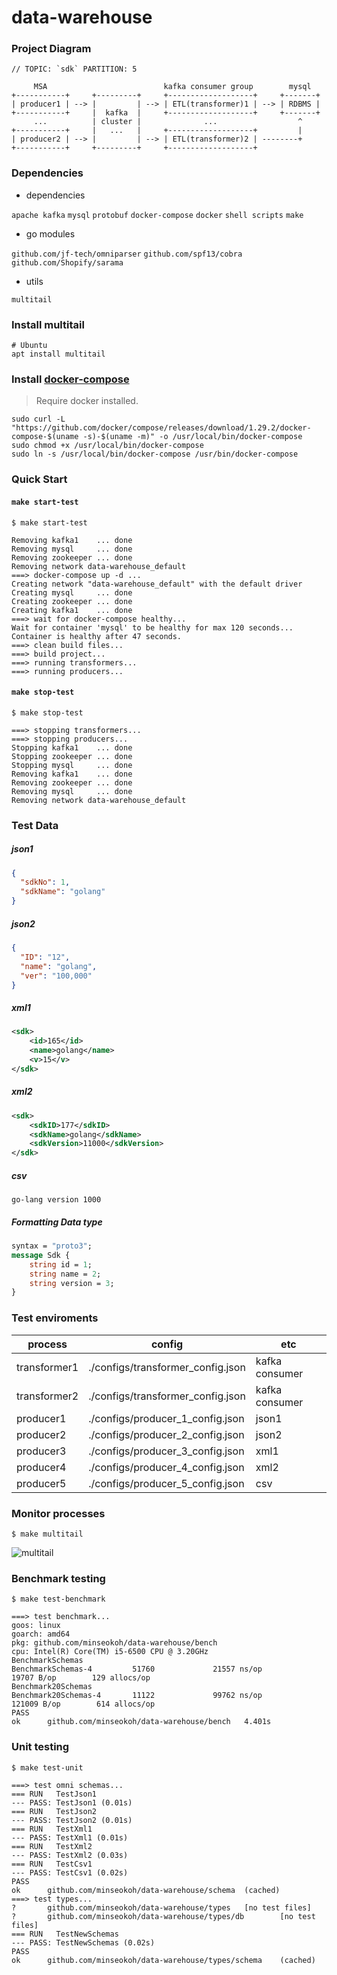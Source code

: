 # data-warehouse

### Project Diagram

```shel
// TOPIC: `sdk` PARTITION: 5

     MSA                          kafka consumer group        mysql
+-----------+     +---------+     +-------------------+     +-------+
| producer1 | --> |         | --> | ETL(transformer)1 | --> | RDBMS |
+-----------+     |  kafka  |     +-------------------+     +-------+
     ...          | cluster |              ...                  ^
+-----------+     |   ...   |     +-------------------+         |
| producer2 | --> |         | --> | ETL(transformer)2 | --------+
+-----------+     +---------+     +-------------------+
```


### Dependencies

- dependencies

`apache kafka` `mysql` `protobuf` `docker-compose` `docker` `shell scripts` `make`

- go modules

`github.com/jf-tech/omniparser` `github.com/spf13/cobra` `github.com/Shopify/sarama`

- utils

`multitail`

### Install multitail
```shell
# Ubuntu 
apt install multitail
```

### Install [docker-compose]('https://docs.docker.com/compose/install')
> Require docker installed.
```shell
sudo curl -L "https://github.com/docker/compose/releases/download/1.29.2/docker-compose-$(uname -s)-$(uname -m)" -o /usr/local/bin/docker-compose
sudo chmod +x /usr/local/bin/docker-compose
sudo ln -s /usr/local/bin/docker-compose /usr/bin/docker-compose
```


### Quick Start

#### `make start-test`

```shell
$ make start-test

Removing kafka1    ... done
Removing mysql     ... done
Removing zookeeper ... done
Removing network data-warehouse_default
===> docker-compose up -d ...
Creating network "data-warehouse_default" with the default driver
Creating mysql     ... done
Creating zookeeper ... done
Creating kafka1    ... done
===> wait for docker-compose healthy...
Wait for container 'mysql' to be healthy for max 120 seconds...
Container is healthy after 47 seconds.
===> clean build files...
===> build project...
===> running transformers...
===> running producers...
```

#### `make stop-test`

```shell
$ make stop-test

===> stopping transformers...
===> stopping producers...
Stopping kafka1    ... done
Stopping zookeeper ... done
Stopping mysql     ... done
Removing kafka1    ... done
Removing zookeeper ... done
Removing mysql     ... done
Removing network data-warehouse_default
```

### Test Data

##### json1

```json
{
  "sdkNo": 1,
  "sdkName": "golang"
}
```

##### json2

```json
{
  "ID": "12",
  "name": "golang",
  "ver": "100,000"
}
```

##### xml1

```xml
<sdk>
    <id>165</id>
    <name>golang</name>
    <v>15</v>
</sdk>
```

##### xml2

```xml
<sdk>
    <sdkID>177</sdkID>
    <sdkName>golang</sdkName>
    <sdkVersion>11000</sdkVersion>
</sdk>
```

##### csv

```text
go-lang version 1000
```

##### Formatting Data type

```protobuf
syntax = "proto3";
message Sdk {
    string id = 1;
    string name = 2;
    string version = 3;
}
```

### Test enviroments

| process      | config                           | etc            |
|--------------|----------------------------------|----------------|
| transformer1 | ./configs/transformer_config.json | kafka consumer |
| transformer2 | ./configs/transformer_config.json | kafka consumer |
| producer1    | ./configs/producer_1_config.json | json1          |
| producer2    | ./configs/producer_2_config.json | json2          |
| producer3    | ./configs/producer_3_config.json | xml1           |
| producer4    | ./configs/producer_4_config.json | xml2           |
| producer5    | ./configs/producer_5_config.json | csv            |


### Monitor processes

```shell
$ make multitail
```

![multitail](./docs/multitail.png)


### Benchmark testing

```shell
$ make test-benchmark

===> test benchmark...
goos: linux
goarch: amd64
pkg: github.com/minseokoh/data-warehouse/bench
cpu: Intel(R) Core(TM) i5-6500 CPU @ 3.20GHz
BenchmarkSchemas
BenchmarkSchemas-4         51760             21557 ns/op           19707 B/op        129 allocs/op
Benchmark20Schemas
Benchmark20Schemas-4       11122             99762 ns/op          121009 B/op        614 allocs/op
PASS
ok      github.com/minseokoh/data-warehouse/bench   4.401s
```

### Unit testing

```shell
$ make test-unit

===> test omni schemas...
=== RUN   TestJson1
--- PASS: TestJson1 (0.01s)
=== RUN   TestJson2
--- PASS: TestJson2 (0.01s)
=== RUN   TestXml1
--- PASS: TestXml1 (0.01s)
=== RUN   TestXml2
--- PASS: TestXml2 (0.03s)
=== RUN   TestCsv1
--- PASS: TestCsv1 (0.02s)
PASS
ok      github.com/minseokoh/data-warehouse/schema  (cached)
===> test types...
?       github.com/minseokoh/data-warehouse/types   [no test files]
?       github.com/minseokoh/data-warehouse/types/db        [no test files]
=== RUN   TestNewSchemas
--- PASS: TestNewSchemas (0.02s)
PASS
ok      github.com/minseokoh/data-warehouse/types/schema    (cached)
```